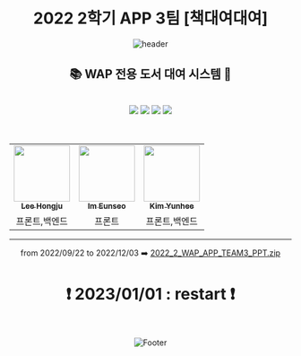 <div align="center">
  
# 2022 2학기 APP 3팀 [책대여대여]

  

![header](https://capsule-render.vercel.app/api?type=waving&color=3E4C67&height=200&section=header&text=책대여대여&fontSize=60&fontColor=F9F9F9&animation=twinkling&fontAlignY=40&)


## :books: WAP 전용 도서 대여 시스템 :iphone:

<br/>
  
<img src="https://img.shields.io/badge/Dart-0175C2?style=flat-square&logo=Dart&logoColor=white">
<img src="https://img.shields.io/badge/Flutter-02569B?style=flat-square&logo=Flutter&logoColor=white">
<img src="https://img.shields.io/badge/Firebase-FFCA28?style=flat-square&logo=Firebase&logoColor=white">
<img src="https://img.shields.io/badge/Android Studio-3DDC84?style=flat-square&logo=Android Studio&logoColor=white"/>

<br/>
<br/>
<br/>

<!-- ALL-CONTRIBUTORS-LIST:START - Do not remove or modify this section -->
<!-- prettier-ignore-start -->
<!-- markdownlint-disable -->
<table>
  <tr>
    <td align="center"><a href="http://github.com/H0ngJu"><img src="https://avatars.githubusercontent.com/u/106425326?v=4" width="100px;" alt=""/><br /><sub><b>Lee Hongju</b></sub></a><br /></a></td>
    <td align="center"><a href="https://github.com/imiswest"><img src="https://avatars.githubusercontent.com/u/113813770?s=400&v=4" width="100px;" alt=""/><br /><sub><b>Im Eunseo</b></sub></a><br /></a></td>
    <td align="center"><a href="https://github.com/seizethedayunhui"><img src="https://avatars.githubusercontent.com/u/113826033?v=4" width="100px;" at=""/><br /><sub><b>Kim Yunhee</b></sub></a><br /></a></td>
   
  </tr>
    <tr>
    <td align="center">프론트,백엔드</td>
    <td align="center">프론트</td>
    <td align="center">프론트,백엔드</td>
  </tr>
</table>
<!-- markdownlint-restore -->
<!-- prettier-ignore-end -->
<!-- ALL-CONTRIBUTORS-LIST:END -->



* * * 

from 2022/09/22 to 2022/12/03 :arrow_right:
[2022_2_WAP_APP_TEAM3_PPT.zip](https://github.com/pknu-wap/2022_2_WAP_APP_TEAM3/files/10130617/2022_2_WAP_APP_TEAM3_PPT.zip)


# :exclamation: 2023/01/01 : restart :exclamation:

<br/>

![Footer](https://capsule-render.vercel.app/api?type=waving&color=3E4C67&height=200&section=footer)
  
  
</div>
